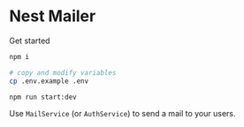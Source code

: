 # Nest Mailer

Get started

```bash
npm i

# copy and modify variables
cp .env.example .env

npm run start:dev
```

Use `MailService` (or `AuthService`) to send a mail to your users.
